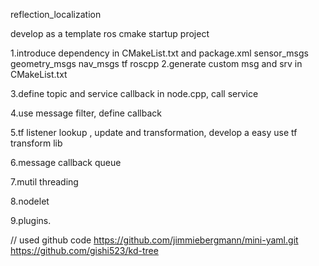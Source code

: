 reflection_localization


develop as a template ros cmake startup project

1.introduce dependency in CMakeList.txt and package.xml
sensor_msgs geometry_msgs nav_msgs tf roscpp
2.generate custom msg and srv in CMakeList.txt

3.define topic and service callback in node.cpp, call service

4.use message filter, define callback

5.tf listener lookup , update and  transformation, develop a easy use tf transform lib

6.message callback queue

7.mutil threading

8.nodelet

9.plugins.



// used github code
https://github.com/jimmiebergmann/mini-yaml.git
https://github.com/gishi523/kd-tree
